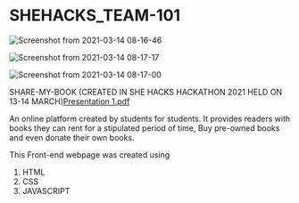 # SHEHACKS_TEAM-101

![Screenshot from 2021-03-14 08-16-46](https://user-images.githubusercontent.com/74363370/111333569-d1ec3000-8698-11eb-8773-adb4e149d4e2.png)

![Screenshot from 2021-03-14 08-17-17](https://user-images.githubusercontent.com/74363370/111333602-dadd0180-8698-11eb-9226-aa08b12a6fd1.png)

![Screenshot from 2021-03-14 08-17-00](https://user-images.githubusercontent.com/74363370/111333630-df091f00-8698-11eb-964e-f9535ea48763.png)

SHARE-MY-BOOK 
(CREATED IN SHE HACKS HACKATHON 2021 HELD ON 13-14 MARCH)[Presentation 1.pdf](https://github.com/amritakesh/SHEHACKS_TEAM-101/files/6136346/Presentation.1.pdf)

An online platform created by students for students. It provides readers with books they can rent for a stipulated period of time, Buy pre-owned books and even donate their own books.

This Front-end webpage was created using
1. HTML
2. CSS
3. JAVASCRIPT
